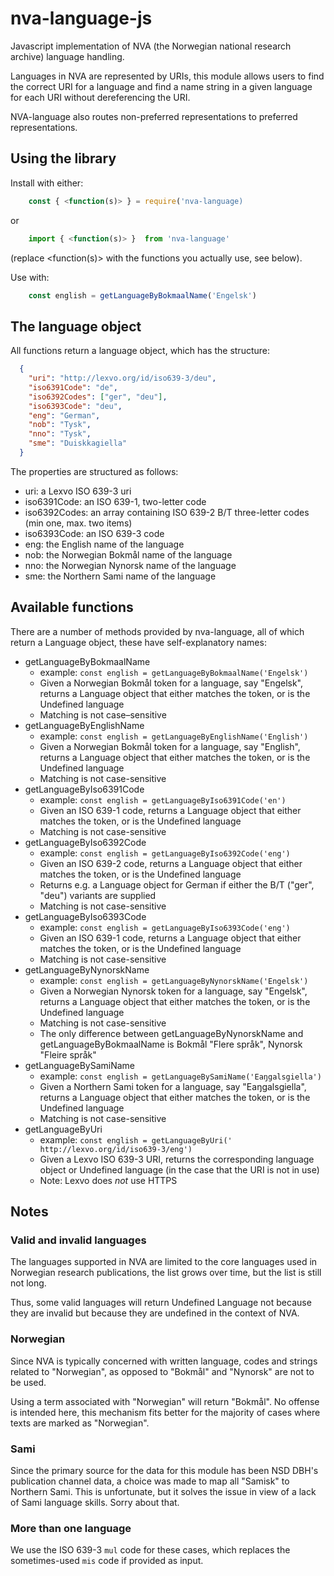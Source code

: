 # nva-language-js
Javascript implementation of NVA (the Norwegian national research archive) language handling.

Languages in NVA are represented by URIs, this module allows users to find the correct URI for a language and find a name string in a given language for each URI without dereferencing the URI.

NVA-language also routes non-preferred representations to preferred representations.

## Using the library

Install with either:

```javascript
    const { <function(s)> } = require('nva-language)
```

or

```javascript
    import { <function(s)> }  from 'nva-language'
```

(replace <function(s)> with the functions you actually use, see below).

Use with:

```javascript
    const english = getLanguageByBokmaalName('Engelsk')
```

## The language object

All functions return a language object, which has the structure:

```json
  {
    "uri": "http://lexvo.org/id/iso639-3/deu",
    "iso6391Code": "de",
    "iso6392Codes": ["ger", "deu"],
    "iso6393Code": "deu",
    "eng": "German",
    "nob": "Tysk",
    "nno": "Tysk",
    "sme": "Duiskkagiella"
  }
```

The properties are structured as follows:

-   uri: a Lexvo ISO 639-3 uri
-   iso6391Code: an ISO 639-1, two-letter code
-   iso6392Codes: an array containing ISO 639-2 B/T three-letter codes (min one, max. two items)
-   iso6393Code: an ISO 639-3 code
-   eng: the English name of the language
-   nob: the Norwegian Bokmål name of the language
-   nno: the Norwegian Nynorsk name of the language
-   sme: the Northern Sami name of the language

## Available functions

There are a number of methods provided by nva-language, all of which return a Language object, these have self-explanatory names:

-   getLanguageByBokmaalName
    -   example: `const english = getLanguageByBokmaalName('Engelsk')`
    -   Given a Norwegian Bokmål token for a language, say "Engelsk", returns a Language object that either matches the token, or is the Undefined language
    -   Matching is not case–sensitive
-   getLanguageByEnglishName
    -   example: `const english = getLanguageByEnglishName('English')`
    -   Given a Norwegian Bokmål token for a language, say "English", returns a Language object that either matches the token, or is the Undefined language
    -   Matching is not case-sensitive
-   getLanguageByIso6391Code
    -   example: `const english = getLanguageByIso6391Code('en')`
    -   Given an ISO 639-1 code, returns a Language object that either matches the token, or is the Undefined language
    -   Matching is not case-sensitive
-   getLanguageByIso6392Code
    -   example: `const english = getLanguageByIso6392Code('eng')`
    -   Given an ISO 639-2 code, returns a Language object that either matches the token, or is the Undefined language
    -   Returns e.g. a Language object for German if either the B/T ("ger", "deu") variants are supplied
    -   Matching is not case-sensitive
-   getLanguageByIso6393Code
    -   example: `const english = getLanguageByIso6393Code('eng')`
    -   Given an ISO 639-1 code, returns a Language object that either matches the token, or is the Undefined language
    -   Matching is not case-sensitive
-   getLanguageByNynorskName
    -   example: `const english = getLanguageByNynorskName('Engelsk')`
    -   Given a Norwegian Nynorsk token for a language, say "Engelsk", returns a Language object that either matches the token, or is the Undefined language
    -   Matching is not case-sensitive
    -   The only difference between getLanguageByNynorskName and getLanguageByBokmaalName is Bokmål "Flere språk", Nynorsk "Fleire språk"
-   getLanguageBySamiName
    -   example: `const english = getLanguageBySamiName('Eaŋgalsgiella')`
    -   Given a Northern Sami token for a language, say "Eaŋgalsgiella", returns a Language object that either matches the token, or is the Undefined language
    -   Matching is not case-sensitive
-   getLanguageByUri
    -   example: `const english = getLanguageByUri(' http://lexvo.org/id/iso639-3/eng')`
    -   Given a Lexvo ISO 639-3 URI, returns the corresponding language object or Undefined language (in the case that the URI is not in use)
    -   Note: Lexvo does *not* use HTTPS

## Notes
### Valid and invalid languages

The languages supported in NVA are limited to the core languages used in Norwegian research publications, the list grows over time, but the list is still not long.

Thus, some valid languages will return Undefined Language not because they are invalid but because they are undefined in the context of NVA.

### Norwegian

Since NVA is typically concerned with written language, codes and strings related to "Norwegian", as opposed to "Bokmål" and "Nynorsk" are not to be used.

Using a term associated with "Norwegian" will return "Bokmål". No offense is intended here, this mechanism fits better for the majority of cases where texts are marked as "Norwegian".

### Sami

Since the primary source for the data for this module has been NSD DBH's publication channel data, a choice was made to map all "Samisk" to Northern Sami. This is unfortunate, but it solves the issue in view of a lack of Sami language skills. Sorry about that.

### More than one language

We use the ISO 639-3 `mul` code for these cases, which replaces the sometimes-used `mis` code if provided as input.
